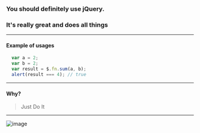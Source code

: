 ### You should definitely use jQuery.
### It's really great and does all things
---

#### Example of usages

```js
  var a = 2;
  var b = 2;
  var result = $.fn.sum(a, b);
  alert(result === 4); // true
```

---
#### Why?

> Just Do It

---

![image](https://cloud.githubusercontent.com/assets/1198848/10995524/854d216c-848e-11e5-838a-467264afe82c.png)
